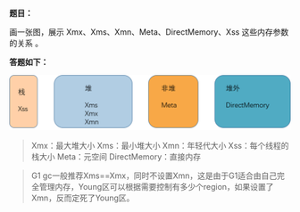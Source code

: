 **题目：**

画一张图，展示 Xmx、Xms、Xmn、Meta、DirectMemory、Xss 这些内存参数的关系  。

**答题如下：**

![](JVM参数之间关系.png)

> Xmx：最大堆大小
> Xms：最小堆大小
> Xmn：年轻代大小
> Xss：每个线程的栈大小
> Meta：元空间
> DirectMemory：直接内存

> G1 gc一般推荐Xms==Xmx，同时不设置Xmn，这是由于G1适合由自己完全管理内存，Young区可以根据需要控制有多少个region，如果设置了Xmn，反而定死了Young区。
